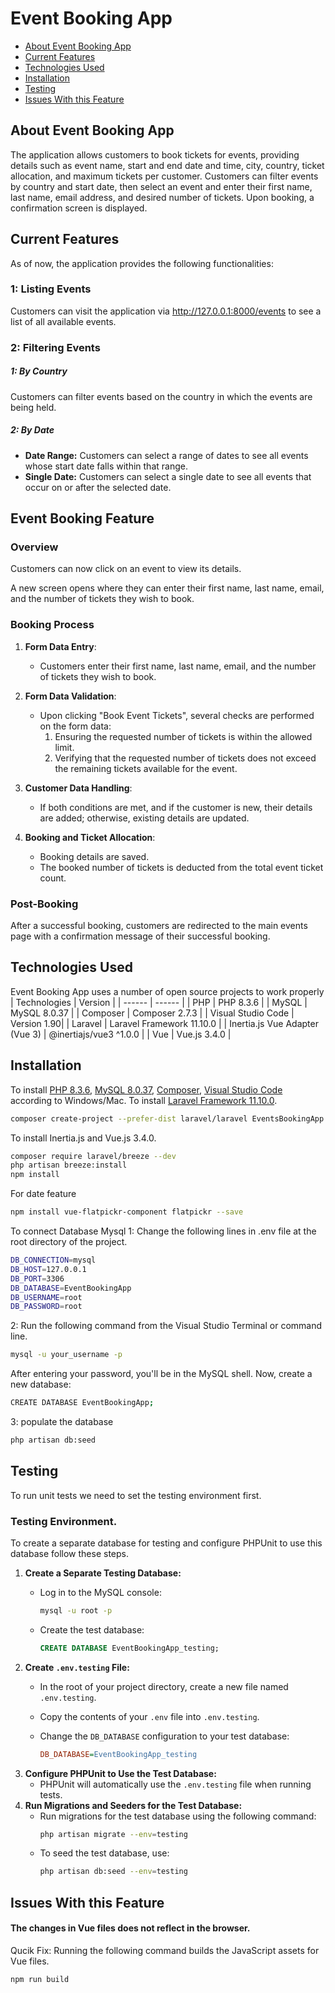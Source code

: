 # Event Booking App
* [About Event Booking App](#about-event-booking-app)
* [Current Features](#current-features)
* [Technologies Used](#technologies-used)
* [Installation](#Installation)
* [Testing](#testing)
* [Issues With this Feature](#issues-with-this-feature)
## About Event Booking App
The application allows customers to book tickets for events, providing details such as event name, start and end date and time, city, country, ticket allocation, and maximum tickets per customer. Customers can filter events by country and start date, then select an event and enter their first name, last name, email address, and desired number of tickets. Upon booking, a confirmation screen is displayed.

## Current Features
As of now, the application provides the following functionalities:
### 1: Listing Events
Customers can visit the application via http://127.0.0.1:8000/events to see a list of all available events.

### 2: Filtering Events

##### 1: By Country
Customers can filter events based on the country in which the events are being held.
##### 2: By Date
* **Date Range:** 
  Customers can select a range of dates to see all events whose start date falls within that range.
* **Single Date:** 
  Customers can select a single date to see all events that occur on or after the selected date.
## Event Booking Feature

### Overview
Customers can now click on an event to view its details.

A new screen opens where they can enter their first name, last name, email, and the number of tickets they wish to book.

### Booking Process
1. **Form Data Entry**:
    - Customers enter their first name, last name, email, and the number of tickets they wish to book.
2. **Form Data Validation**:
    - Upon clicking "Book Event Tickets", several checks are performed on the form data:
        1. Ensuring the requested number of tickets is within the allowed limit.
        2. Verifying that the requested number of tickets does not exceed the remaining tickets available for the event.

3. **Customer Data Handling**:
    - If both conditions are met, and if the customer is new, their details are added; otherwise, existing details are updated.

4. **Booking and Ticket Allocation**:
    - Booking details are saved.
    - The booked number of tickets is deducted from the total event ticket count.

### Post-Booking

After a successful booking, customers are redirected to the main events page with a confirmation message of their successful booking.


## Technologies Used
Event Booking App uses a number of open source projects to work properly
| Technologies | Version |
| ------ | ------ |
| PHP | PHP 8.3.6 |
| MySQL | MySQL 8.0.37 |
| Composer | Composer 2.7.3 |
| Visual Studio Code | Version 1.90|
| Laravel | Laravel Framework 11.10.0 |
| Inertia.js Vue Adapter (Vue 3) | @inertiajs/vue3 ^1.0.0 |
| Vue | Vue.js 3.4.0 |

 

## Installation
To install [PHP 8.3.6](https://www.php.net/downloads.php), [MySQL 8.0.37](https://dev.mysql.com/downloads/installer/), [Composer](https://getcomposer.org/), [Visual Studio Code](https://code.visualstudio.com/) according to Windows/Mac.
To install [Laravel Framework 11.10.0](https://laravel.com/).
```sh
composer create-project --prefer-dist laravel/laravel EventsBookingApp 
```
To install Inertia.js and Vue.js 3.4.0.
```sh
composer require laravel/breeze --dev 
php artisan breeze:install 
npm install 
```
For date feature 
```sh
npm install vue-flatpickr-component flatpickr --save 
```
To connect Database Mysql 
1: Change the following lines in .env file at the root directory of the project. 
```sh
DB_CONNECTION=mysql 
DB_HOST=127.0.0.1 
DB_PORT=3306 
DB_DATABASE=EventBookingApp 
DB_USERNAME=root 
DB_PASSWORD=root 
```
2: Run the following command from the Visual Studio Terminal or command line.
```sh
mysql -u your_username -p  
```
After entering your password, you'll be in the MySQL shell. Now, create a new database: 
```sh
CREATE DATABASE EventBookingApp; 
```
3: populate the database
```sh
php artisan db:seed 
```
## Testing
To run unit tests we need to set the testing environment first.
### Testing Environment.  
To create a separate database for testing and configure PHPUnit to use this database follow these steps. 

1. **Create a Separate Testing Database:** 
    - Log in to the MySQL console: 
      ```sh 
      mysql -u root -p 
      ``` 

    - Create the test database: 
      ```sql 
      CREATE DATABASE EventBookingApp_testing; 
      ``` 
2. **Create `.env.testing` File:** 
    - In the root of your project directory, create a new file named `.env.testing`. 
    - Copy the contents of your `.env` file into `.env.testing`. 
    - Change the `DB_DATABASE` configuration to your test database: 

      ```ini 
      DB_DATABASE=EventBookingApp_testing 
      ``` 
3. **Configure PHPUnit to Use the Test Database:** 
    - PHPUnit will automatically use the `.env.testing` file when running tests. 
4. **Run Migrations and Seeders for the Test Database:** 
    - Run migrations for the test database using the following command: 
      ```sh 
      php artisan migrate --env=testing 
      ``` 
    - To seed the test database, use: 
      ```sh 
      php artisan db:seed --env=testing 
      ``` 
## Issues With this Feature
#### The changes in Vue files does not reflect in the browser.
Qucik Fix: Running the following command builds the JavaScript assets for Vue files.
```sh
npm run build
```


